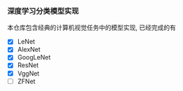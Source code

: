 ### 深度学习分类模型实现
本仓库包含经典的计算机视觉任务中的模型实现, 已经完成的有

- [x] LeNet
- [x] AlexNet
- [x] GoogLeNet
- [x] ResNet
- [x] VggNet
- [ ] ZFNet